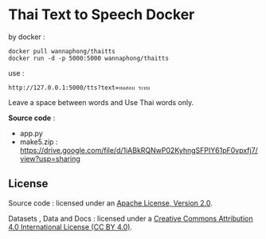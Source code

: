 # Thai Text to Speech Docker

by docker :

```
docker pull wannaphong/thaitts
docker run -d -p 5000:5000 wannaphong/thaitts
```

use :

```
http://127.0.0.1:5000/tts?text=ทดสอบ ระบบ
```

Leave a space between words and Use Thai words only.

**Source code** :

- app.py
- make5.zip :  https://drive.google.com/file/d/1jABkRQNwP02KyhngSFPIY61pF0vpxfj7/view?usp=sharing

## License

Source code : licensed under an [Apache License, Version 2.0](https://github.com/PyThaiNLP/tts-thai/blob/master/LICENSE).

Datasets , Data and Docs : licensed under a [Creative Commons Attribution 4.0 International License (CC BY 4.0)](http://creativecommons.org/licenses/by/4.0).
